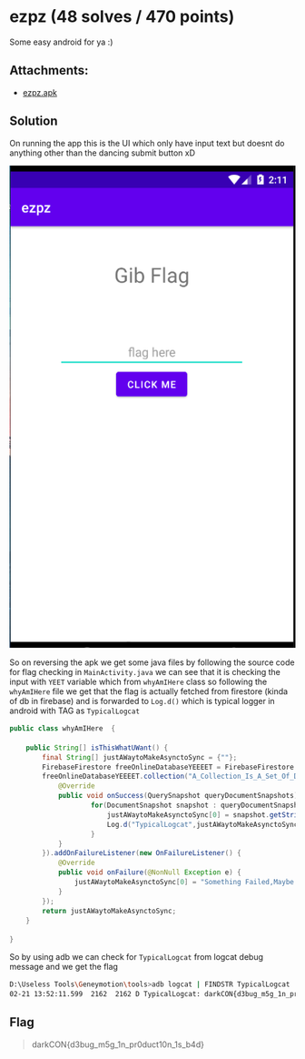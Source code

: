 # ezpz (48 solves / 470 points)
Some easy android for ya :)

## Attachments:
* [ezpz.apk](./ezpz.apk)

## Solution

On running the app this is the UI which only have input text but doesnt do anything other than the dancing submit button xD

![alt text](./app.PNG)

So on reversing the apk we get some java files by following the source code for flag checking in `MainActivity.java` we can see that it is checking the input with `YEET` variable which from `whyAmIHere` class so following the `whyAmIHere` file we get that the flag is actually fetched from firestore (kinda of db in firebase) and is forwarded to `Log.d()` which is typical logger in android with TAG as `TypicalLogcat`

```java
public class whyAmIHere  {

    public String[] isThisWhatUWant() {
        final String[] justAWaytoMakeAsynctoSync = {""};
        FirebaseFirestore freeOnlineDatabaseYEEEET = FirebaseFirestore.getInstance();
        freeOnlineDatabaseYEEEET.collection("A_Collection_Is_A_Set_Of_Data").get().addOnSuccessListener(new OnSuccessListener<QuerySnapshot>() {
            @Override
            public void onSuccess(QuerySnapshot queryDocumentSnapshots) {
                    for(DocumentSnapshot snapshot : queryDocumentSnapshots){
                        justAWaytoMakeAsynctoSync[0] = snapshot.getString("Points");
                        Log.d("TypicalLogcat",justAWaytoMakeAsynctoSync[0]);
                    }
            }
        }).addOnFailureListener(new OnFailureListener() {
            @Override
            public void onFailure(@NonNull Exception e) {
                justAWaytoMakeAsynctoSync[0] = "Something Failed,Maybe Contact Author?";
            }
        });
        return justAWaytoMakeAsynctoSync;
    }

}
```

So by using adb we can check for `TypicalLogcat` from logcat debug message and we get the flag


```bash
D:\Useless Tools\Geneymotion\tools>adb logcat | FINDSTR TypicalLogcat
02-21 13:52:11.599  2162  2162 D TypicalLogcat: darkCON{d3bug_m5g_1n_pr0duct10n_1s_b4d}
```

## Flag
> darkCON{d3bug_m5g_1n_pr0duct10n_1s_b4d}